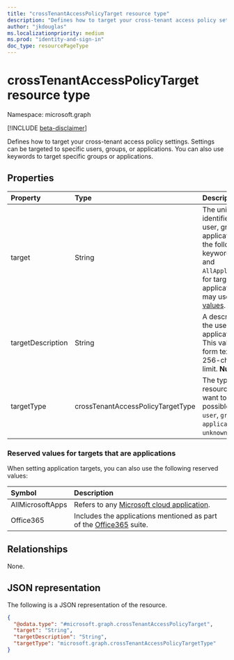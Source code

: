 ```yaml
---
title: "crossTenantAccessPolicyTarget resource type"
description: "Defines how to target your cross-tenant access policy settings. Settings can be targeted to specific users, groups, or applications."
author: "jkdouglas"
ms.localizationpriority: medium
ms.prod: "identity-and-sign-in"
doc_type: resourcePageType
---
```


# crossTenantAccessPolicyTarget resource type

Namespace: microsoft.graph

[!INCLUDE [beta-disclaimer](../../includes/beta-disclaimer.md)]

Defines how to target your cross-tenant access policy settings. Settings can be targeted to specific users, groups, or applications. You can also use keywords to target specific groups or applications.

## Properties

|Property|Type|Description|
|:---|:---|:---|
| target | String | The unique identifier of the user, group, or application; one of the following keywords: `AllUsers` and `AllApplications`; or for targets that are applications, you may use [reserved values](#reserved-values-for-targets-that-are-applications). |
| targetDescription | String | A description for the user, group, or application target. This value is free-form text with a 256-character limit. **Nullable**. |
| targetType | crossTenantAccessPolicyTargetType | The type of resource that you want to target. The possible values are: `user`, `group`, `application`, `unknownFutureValue`. |

### Reserved values for targets that are applications

When setting application targets, you can also use the following reserved values:

| Symbol | Description |
|:---|:---|
| AllMicrosoftApps | Refers to any [Microsoft cloud application](/azure/active-directory/conditional-access/concept-conditional-access-cloud-apps#microsoft-cloud-applications). |
| Office365 | Includes the applications mentioned as part of the [Office365](/azure/active-directory/conditional-access/concept-conditional-access-cloud-apps#office-365) suite. |

## Relationships

None.

## JSON representation

The following is a JSON representation of the resource.
<!-- {
  "blockType": "resource",
  "@odata.type": "microsoft.graph.crossTenantAccessPolicyTarget"
}
-->

``` json
{
  "@odata.type": "#microsoft.graph.crossTenantAccessPolicyTarget",
  "target": "String",
  "targetDescription": "String",
  "targetType": "microsoft.graph.crossTenantAccessPolicyTargetType"
}
```
